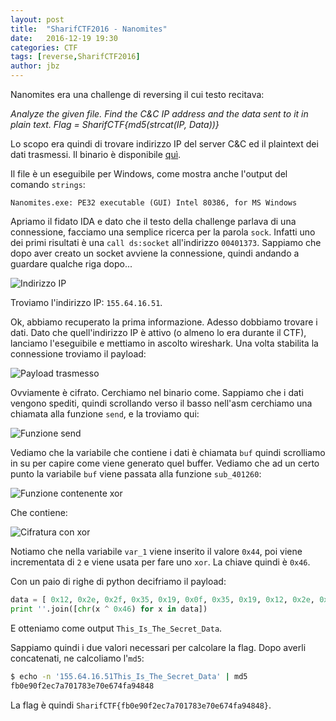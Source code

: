 ```yaml
---
layout: post
title:  "SharifCTF2016 - Nanomites"
date:   2016-12-19 19:30
categories: CTF
tags: [reverse,SharifCTF2016]
author: jbz
---
```


Nanomites era una challenge di reversing il cui testo recitava:

_Analyze the given file. Find the C&C IP address and the data sent to it in plain text.
Flag = SharifCTF{md5(strcat(IP, Data))}_

Lo scopo era quindi di trovare indirizzo IP del server C&C ed il plaintext dei dati trasmessi. Il binario è disponibile [quì](https://github.com/jbzteam/CTF/raw/master/SharifCTF2016/Nanomites/Nanomites.exe).

Il file è un eseguibile per Windows, come mostra anche l'output del comando `strings`:

`Nanomites.exe: PE32 executable (GUI) Intel 80386, for MS Windows`

Apriamo il fidato IDA e dato che il testo della challenge parlava di una connessione, facciamo una semplice ricerca per la parola `sock`. Infatti uno dei primi risultati è una `call ds:socket` all'indirizzo `00401373`. Sappiamo che dopo aver creato un socket avviene la connessione, quindi andando a guardare qualche riga dopo...

![Indirizzo IP](https://github.com/jbzteam/CTF/raw/master/SharifCTF2016/Nanomites/ip_address.png)

Troviamo l'indirizzo IP: `155.64.16.51`.

Ok, abbiamo recuperato la prima informazione. Adesso dobbiamo trovare i dati. Dato che quell'indirizzo IP è attivo (o almeno lo era durante il CTF), lanciamo l'eseguibile e mettiamo in ascolto wireshark. Una volta stabilita la connessione troviamo il payload:

![Payload trasmesso](https://raw.githubusercontent.com/jbzteam/CTF/master/SharifCTF2016/Nanomites/wireshark.png)

Ovviamente è cifrato. Cerchiamo nel binario come. Sappiamo che i dati vengono spediti, quindi scrollando verso il basso nell'asm cerchiamo una chiamata alla funzione `send`, e la troviamo qui:

![Funzione send](https://raw.githubusercontent.com/jbzteam/CTF/master/SharifCTF2016/Nanomites/send.png)

Vediamo che la variabile che contiene i dati è chiamata `buf` quindi scrolliamo in su per capire come viene generato quel buffer. Vediamo che ad un certo punto la variabile `buf` viene passata alla funzione `sub_401260`:

![Funzione contenente xor](https://raw.githubusercontent.com/jbzteam/CTF/master/SharifCTF2016/Nanomites/xor_function.png)

Che contiene:

![Cifratura con xor](https://raw.githubusercontent.com/jbzteam/CTF/master/SharifCTF2016/Nanomites/xor.png)

Notiamo che nella variabile `var_1` viene inserito il valore `0x44`, poi viene incrementata di `2` e viene usata per fare uno `xor`. La chiave quindi è `0x46`.

Con un paio di righe di python decifriamo il payload:

```python
data = [ 0x12, 0x2e, 0x2f, 0x35, 0x19, 0x0f, 0x35, 0x19, 0x12, 0x2e, 0x23, 0x19, 0x15, 0x23, 0x25, 0x34, 0x23, 0x32, 0x19, 0x02, 0x27, 0x32, 0x27, 0x46 ]
print ''.join([chr(x ^ 0x46) for x in data])
```

E otteniamo come output `This_Is_The_Secret_Data`.

Sappiamo quindi i due valori necessari per calcolare la flag. Dopo averli concatenati, ne calcoliamo l'`md5`:

```bash
$ echo -n '155.64.16.51This_Is_The_Secret_Data' | md5
fb0e90f2ec7a701783e70e674fa94848
```

La flag è quindi `SharifCTF{fb0e90f2ec7a701783e70e674fa94848}`.
